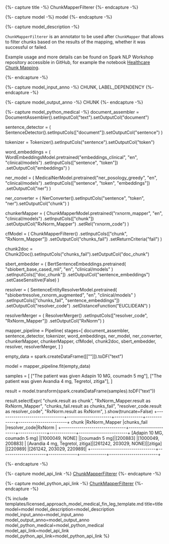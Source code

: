 {%- capture title -%}
ChunkMapperFilterer
{%- endcapture -%}

{%- capture model -%}
model
{%- endcapture -%}

{%- capture model_description -%}

`ChunkMapperFilterer` is an annotator to be used after `ChunkMapper` that allows to filter chunks based on the results of the mapping, whether it was successful or failed.

Example usage and more details can be found on Spark NLP Workshop repository accessible in GitHub, for example the notebook [Healthcare Chunk Mapping](https://github.com/JohnSnowLabs/spark-nlp-workshop/blob/master/tutorials/Certification_Trainings/Healthcare/26.Chunk_Mapping.ipynb).

{%- endcapture -%}

{%- capture model_input_anno -%}
CHUNK, LABEL_DEPENDENCY
{%- endcapture -%}

{%- capture model_output_anno -%}
CHUNK
{%- endcapture -%}

{%- capture model_python_medical -%}
document_assembler = DocumentAssembler().setInputCol("text").setOutputCol("document")

sentence_detector = (
    SentenceDetector().setInputCols(["document"]).setOutputCol("sentence")
)

tokenizer = Tokenizer().setInputCols("sentence").setOutputCol("token")

word_embeddings = (
    WordEmbeddingsModel.pretrained("embeddings_clinical", "en", "clinical/models")
    .setInputCols(["sentence", "token"])
    .setOutputCol("embeddings")
)

ner_model = (
    MedicalNerModel.pretrained("ner_posology_greedy", "en", "clinical/models")
    .setInputCols(["sentence", "token", "embeddings"])
    .setOutputCol("ner")
)

ner_converter = (
    NerConverter().setInputCols("sentence", "token", "ner").setOutputCol("chunk")
)

chunkerMapper = (
    ChunkMapperModel.pretrained("rxnorm_mapper", "en", "clinical/models")
    .setInputCols(["chunk"])
    .setOutputCol("RxNorm_Mapper")
    .setRel("rxnorm_code")
)

cfModel = (
    ChunkMapperFilterer()
    .setInputCols(["chunk", "RxNorm_Mapper"])
    .setOutputCol("chunks_fail")
    .setReturnCriteria("fail")
)

chunk2doc = Chunk2Doc().setInputCols("chunks_fail").setOutputCol("doc_chunk")

sbert_embedder = (
    BertSentenceEmbeddings.pretrained(
        "sbiobert_base_cased_mli", "en", "clinical/models"
    )
    .setInputCols(["doc_chunk"])
    .setOutputCol("sentence_embeddings")
    .setCaseSensitive(False)
)

resolver = (
    SentenceEntityResolverModel.pretrained(
        "sbiobertresolve_rxnorm_augmented", "en", "clinical/models"
    )
    .setInputCols(["chunks_fail", "sentence_embeddings"])
    .setOutputCol("resolver_code")
    .setDistanceFunction("EUCLIDEAN")
)

resolverMerger = (
    ResolverMerger()
    .setInputCols(["resolver_code", "RxNorm_Mapper"])
    .setOutputCol("RxNorm")
)

mapper_pipeline = Pipeline(
    stages=[
        document_assembler,
        sentence_detector,
        tokenizer,
        word_embeddings,
        ner_model,
        ner_converter,
        chunkerMapper,
        chunkerMapper,
        cfModel,
        chunk2doc,
        sbert_embedder,
        resolver,
        resolverMerger,
    ]
)

empty_data = spark.createDataFrame([[""]]).toDF("text")

model = mapper_pipeline.fit(empty_data)


samples = [
    ["The patient was given Adapin 10 MG, coumadn 5 mg"],
    ["The patient was given Avandia 4 mg, Tegretol, zitiga"],
]

result = model.transform(spark.createDataFrame(samples).toDF("text"))

result.selectExpr(
    "chunk.result as chunk",
    "RxNorm_Mapper.result as RxNorm_Mapper",
    "chunks_fail.result as chunks_fail",
    "resolver_code.result as resolver_code",
    "RxNorm.result as RxNorm",
).show(truncate=False)
+--------------------------------+----------------------+--------------+-------------+------------------------+
chunk                           |RxNorm_Mapper         |chunks_fail   |resolver_code|RxNorm                  |
+--------------------------------+----------------------+--------------+-------------+------------------------+
[Adapin 10 MG, coumadn 5 mg]    |[1000049, NONE]       |[coumadn 5 mg]|[200883]     |[1000049, 200883]       |
[Avandia 4 mg, Tegretol, zitiga]|[261242, 203029, NONE]|[zitiga]      |[220989]     |[261242, 203029, 220989]|
+--------------------------------+----------------------+--------------+-------------+------------------------+

{%- endcapture -%}

{%- capture model_api_link -%}
[ChunkMapperFilterer](https://nlp.johnsnowlabs.com/licensed/api/com/johnsnowlabs/nlp/annotators/chunker/ChunkMapperFilterer.html)
{%- endcapture -%}

{%- capture model_python_api_link -%}
[ChunkMapperFilterer](https://nlp.johnsnowlabs.com/licensed/api/python/reference/autosummary/sparknlp_jsl/annotator/chunker/chunkmapper_filterer/index.html#sparknlp_jsl.annotator.chunker.chunkmapper_filterer.ChunkMapperFilterer)
{%- endcapture -%}


{% include templates/licensed_approach_model_medical_fin_leg_template.md
title=title
model=model
model_description=model_description
model_input_anno=model_input_anno
model_output_anno=model_output_anno
model_python_medical=model_python_medical
model_api_link=model_api_link
model_python_api_link=model_python_api_link
%}
